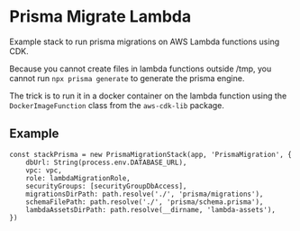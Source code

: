 # Prisma Migrate Lambda

Example stack to run prisma migrations on AWS Lambda functions using CDK.

Because you cannot create files in lambda functions outside /tmp, you cannot
run `npx prisma generate` to generate the prisma engine.

The trick is to run it in a docker container on the lambda function
using the `DockerImageFunction` class from the `aws-cdk-lib` package.

## Example

```TS
const stackPrisma = new PrismaMigrationStack(app, 'PrismaMigration', {
    dbUrl: String(process.env.DATABASE_URL),
    vpc: vpc,
    role: lambdaMigrationRole,
    securityGroups: [securityGroupDbAccess],
    migrationsDirPath: path.resolve('./', 'prisma/migrations'),
    schemaFilePath: path.resolve('./', 'prisma/schema.prisma'),
    lambdaAssetsDirPath: path.resolve(__dirname, 'lambda-assets'),
})
```
